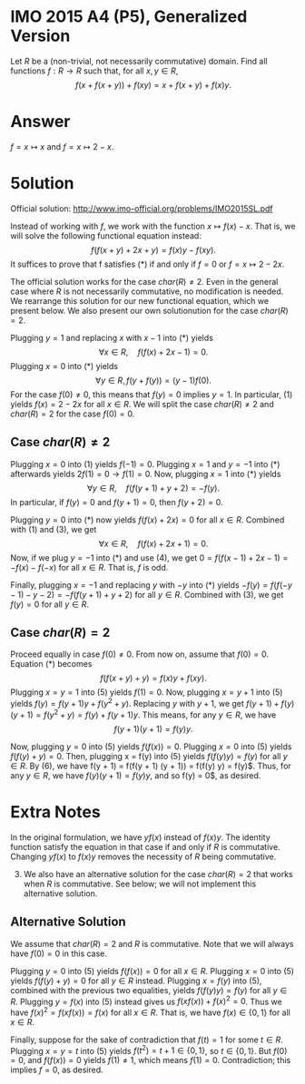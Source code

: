 # IMO 2015 A4 (P5), Generalized Version
  
Let $R$ be a (non-trivial, not necessarily commutative) domain.
Find all functions $f : R \to R$ such that, for all $x, y \in R$,
$$ f(x + f(x + y)) + f(xy) = x + f(x + y) + f(x) y. $$



# Answer

$f = x \mapsto x$ and $f = x \mapsto 2 - x$.



# 5olution

Official solution: <http://www.imo-official.org/problems/IMO2015SL.pdf>

Instead of working with $f$, we work with the function $x \mapsto f(x) - x$.
That is, we will solve the following functional equation instead:
$$ f(f(x + y) + 2x + y) = f(x) y - f(xy). \tag{*} $$
It suffices to prove that f satisfies $(*)$ if and only if $f = 0$ or $f = x \mapsto 2 - 2x$.

The official solution works for the case $char(R) \neq 2$.
Even in the general case where $R$ is not necessarily commutative, no modification is needed.
We rearrange this solution for our new functional equation, which we present below.
We also present our own solutionution for the case $char(R) = 2$.

Plugging $y = 1$ and replacing $x$ with $x - 1$ into $(*)$ yields
$$ ∀ x \in R, \quad f(f(x) + 2x - 1) = 0. \tag{1} $$
Plugging $x = 0$ into $(*)$ yields
$$ ∀ y \in R, f(y + f(y)) = (y - 1) f(0). \tag{2} $$
For the case $f(0) \neq 0$, this means that $f(y) = 0$ implies $y = 1$.
In particular, $(1)$ yields $f(x) = 2 - 2x$ for all $x \in R$.
We will split the case $char(R) \neq 2$ and $char(R) = 2$ for the case $f(0) = 0$.

## Case $char(R) \neq 2$

Plugging $x = 0$ into $(1)$ yields $f(-1) = 0$.
Plugging $x = 1$ and $y = -1$ into $(*)$ afterwards yields $2f(1) = 0 \to f(1) = 0$.
Now, plugging $x = 1$ into $(*)$ yields
$$ ∀ y \in R, \quad f(f(y + 1) + y + 2) = -f(y). \tag{3} $$
In particular, if $f(y) = 0$ and $f(y + 1) = 0$, then $f(y + 2) = 0$.

Plugging $y = 0$ into $(*)$ now yields $f(f(x) + 2x) = 0$ for all $x \in R$.
Combined with $(1)$ and $(3)$, we get
$$ ∀ x \in R, \quad f(f(x) + 2x + 1) = 0. $$
Now, if we plug $y = -1$ into $(*)$ and use $(4)$, we get $0 = f(f(x - 1) + 2x - 1) = -f(x) - f(-x)$ for all $x \in R$.
That is, $f$ is odd.

Finally, plugging $x = -1$ and replacing $y$ with $-y$ into $(*)$ yields $-f(y) = f(f(-y - 1) - y - 2) = -f(f(y + 1) + y + 2)$ for all $y \in R$.
Combined with $(3)$, we get $f(y) = 0$ for all $y \in R$.
  
## Case $char(R) = 2$

Proceed equally in case $f(0) \neq 0$.
From now on, assume that $f(0) = 0$.
Equation $(*)$ becomes
$$ f(f(x + y) + y) = f(x) y + f(xy). \tag{5} $$
Plugging $x = y = 1$ into $(5)$ yields $f(1) = 0$.
Now, plugging $x = y + 1$ into $(5)$ yields $f(y) = f(y + 1) y + f(y^2 + y)$.
Replacing $y$ with $y + 1$, we get $f(y + 1) + f(y) (y + 1) = f(y^2 + y) = f(y) + f(y + 1) y$.
This means, for any $y \in R$, we have
$$ f(y + 1) (y + 1) = f(y) y. \tag{6} $$

Now, plugging $y = 0$ into $(5)$ yields $f(f(x)) = 0$.
Plugging $x = 0$ into $(5)$ yields $f(f(y) + y) = 0$.
Then, plugging x = f(y) into (5) yields $f(f(y) y) = f(y)$ for all $y \in R$.
By $(6)$, we have f(y + 1) = f(f(y + 1) (y + 1)) = f(f(y) y) = f(y)$.
Thus, for any $y \in R$, we have $f(y) (y + 1) = f(y) y$, and so f(y) = 0$, as desired.



# Extra Notes

In the original formulation, we have $y f(x)$ instead of $f(x) y$.
The identity function satisfy the equation in that case if and only if $R$ is commutative.
Changing $y f(x)$ to $f(x) y$ removes the necessity of $R$ being commutative.

3. We also have an alternative solution for the case $char(R) = 2$ that works when $R$ is commutative.
See below; we will not implement this alternative solution.

## Alternative Solution

We assume that $char(R) = 2$ and $R$ is commutative.
Note that we will always have $f(0) = 0$ in this case.

Plugging $y = 0$ into $(5)$ yields $f(f(x)) = 0$ for all $x \in R$.
Plugging $x = 0$ into $(5)$ yields $f(f(y) + y) = 0$ for all $y \in R$ instead.
Plugging $x = f(y)$ into $(5)$, combined with the previous two equalities, yields $f(f(y) y) = f(y)$ for all $y \in R$.
Plugging $y = f(x)$ into $(5)$ instead gives us $f(xf(x)) + f(x)^2 = 0$.
Thus we have $f(x)^2 = f(x f(x)) = f(x)$ for all $x \in R$.
That is, we have $f(x) \in \{0, 1\}$ for all $x \in R$.

Finally, suppose for the sake of contradiction that $f(t) = 1$ for some $t \in R$.
Plugging $x = y = t$ into $(5)$ yields $f(t^2) = t + 1 \in \{0, 1\}$, so $t \in \{0, 1\}$.
But $f(0) = 0$, and $f(f(x)) = 0$ yields $f(1) \neq 1$, which means $f(1) = 0$.
Contradiction; this implies $f = 0$, as desired.